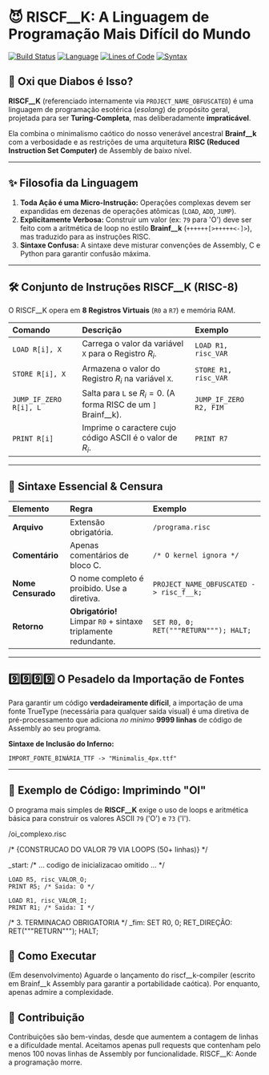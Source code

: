 # 😈 RISCF__K: A Linguagem de Programação Mais Difícil do Mundo

[![Build Status](https://img.shields.io/badge/Status-Absolutamente%20Insuport%C3%A1vel-red)](https://github.com/fernandathays95-blip/RISCF__K)
[![Language](https://img.shields.io/badge/Paradigma-Esot%C3%A9rico%20%26%20Baixo%20N%C3%ADvel-blue)](https://github.com/fernandathays95-blip/RISCF__K)
[![Lines of Code](https://img.shields.io/badge/M%C3%A9dia%20por%20Programa-1000%2B%20Linhas-critical)](https://github.com/fernandathays95-blip/RISCF__K)
[![Syntax](https://img.shields.io/badge/Sintaxe-Verbosa%20e%20Obscura-yellow)](https://github.com/fernandathays95-blip/RISCF__K)

## 🤯 Oxi que Diabos é Isso?

**RISCF__K** (referenciado internamente via `PROJECT_NAME_OBFUSCATED`) é uma linguagem de programação esotérica (*esolang*) de propósito geral, projetada para ser **Turing-Completa**, mas deliberadamente **impraticável**.

Ela combina o minimalismo caótico do nosso venerável ancestral **Brainf__k** com a verbosidade e as restrições de uma arquitetura **RISC (Reduced Instruction Set Computer)** de Assembly de baixo nível.

---

## ✨ Filosofia da Linguagem

1.  **Toda Ação é uma Micro-Instrução:** Operações complexas devem ser expandidas em dezenas de operações atômicas (`LOAD`, `ADD`, `JUMP`).
2.  **Explicitamente Verbosa:** Construir um valor (ex: `79` para 'O') deve ser feito com a aritmética de loop no estilo **Brainf__k** (`++++++[>+++++<-]>`), mas traduzido para as instruções RISC.
3.  **Sintaxe Confusa:** A sintaxe deve misturar convenções de Assembly, C e Python para garantir confusão máxima.

---

## 🛠️ Conjunto de Instruções RISCF__K (RISC-8)

O RISCF__K opera em **8 Registros Virtuais** (`R0` a `R7`) e memória RAM.

| Comando | Descrição | Exemplo |
| :--- | :--- | :--- |
| `LOAD R[i], X` | Carrega o valor da variável `X` para o Registro $R_i$. | `LOAD R1, risc_VAR` |
| `STORE R[i], X` | Armazena o valor do Registro $R_i$ na variável `X`. | `STORE R1, risc_VAR` |
| `JUMP_IF_ZERO R[i], L` | Salta para `L` se $R_i = 0$. (A forma RISC de um `]` Brainf__k). | `JUMP_IF_ZERO R2, FIM` |
| `PRINT R[i]` | Imprime o caractere cujo código ASCII é o valor de $R_i$. | `PRINT R7` |

---

## 📝 Sintaxe Essencial & Censura

| Elemento | Regra | Exemplo |
| :--- | :--- | :--- |
| **Arquivo** | Extensão obrigatória. | `/programa.risc` |
| **Comentário** | Apenas comentários de bloco C. | `/* O kernel ignora */` |
| **Nome Censurado** | O nome completo é proibido. Use a diretiva. | `PROJECT_NAME_OBFUSCATED -> risc_f__k;` |
| **Retorno** | **Obrigatório!** Limpar `R0` + sintaxe triplamente redundante. | `SET R0, 0; RET("""RETURN"""); HALT;` |

---

## 9️⃣9️⃣9️⃣9️⃣ O Pesadelo da Importação de Fontes

Para garantir um código **verdadeiramente difícil**, a importação de uma fonte TrueType (necessária para qualquer saída visual) é uma diretiva de pré-processamento que adiciona *no mínimo* **9999 linhas** de código de Assembly ao seu programa.

**Sintaxe de Inclusão do Inferno:**

`IMPORT_FONTE_BINÁRIA_TTF -> "Minimalis_4px.ttf"`

---

## 🧠 Exemplo de Código: Imprimindo "OI"

O programa mais simples de **RISCF__K** exige o uso de loops e aritmética básica para construir os valores ASCII `79` ('O') e `73` ('I').


/oi_complexo.risc

/* {CONSTRUCAO DO VALOR 79 VIA LOOPS (50+ linhas)} */

_start:
    /* ... codigo de inicializacao omitido ... */
    
    LOAD R5, risc_VALOR_O;
    PRINT R5; /* Saida: O */
    
    LOAD R1, risc_VALOR_I;
    PRINT R1; /* Saida: I */

/* 3. TERMINACAO OBRIGATORIA */
_fim:
    SET R0, 0; 
    RET_DIREÇÃO:
        RET("""RETURN"""); 
        HALT;


## 🚀 Como Executar
(Em desenvolvimento)
Aguarde o lançamento do riscf__k-compiler (escrito em Brainf__k Assembly para garantir a portabilidade caótica). Por enquanto, apenas admire a complexidade.

## 🤝 Contribuição
Contribuições são bem-vindas, desde que aumentem a contagem de linhas e a dificuldade mental. Aceitamos apenas pull requests que contenham pelo menos 100 novas linhas de Assembly por funcionalidade.
RISCF__K: Aonde a programação morre.
